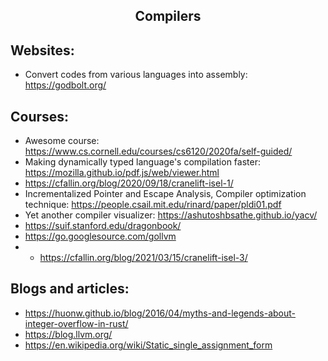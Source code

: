 <h2 align="center">Compilers</h2>

## Websites:

- Convert codes from various languages into assembly: https://godbolt.org/

## Courses:

- Awesome course: https://www.cs.cornell.edu/courses/cs6120/2020fa/self-guided/
- Making dynamically typed language's compilation faster: https://mozilla.github.io/pdf.js/web/viewer.html
- https://cfallin.org/blog/2020/09/18/cranelift-isel-1/
- Incrementalized Pointer and Escape Analysis, Compiler optimization technique: https://people.csail.mit.edu/rinard/paper/pldi01.pdf
- Yet another compiler visualizer: https://ashutoshbsathe.github.io/yacv/
- https://suif.stanford.edu/dragonbook/
- https://go.googlesource.com/gollvm
- - https://cfallin.org/blog/2021/03/15/cranelift-isel-3/

## Blogs and articles:

- https://huonw.github.io/blog/2016/04/myths-and-legends-about-integer-overflow-in-rust/
- https://blog.llvm.org/
- https://en.wikipedia.org/wiki/Static_single_assignment_form

